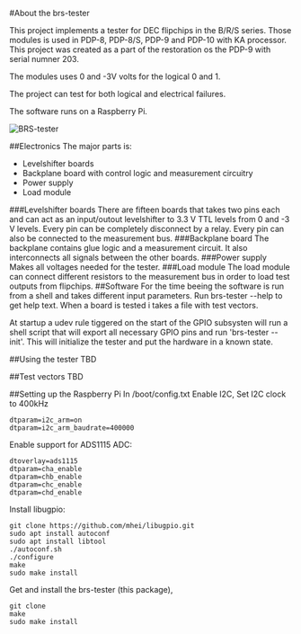 #About the brs-tester

This project implements a tester for DEC flipchips in the B/R/S series.
Those modules is used in PDP-8, PDP-8/S, PDP-9 and PDP-10 with KA processor.
This project was created as a part of the restoration os the PDP-9 with
serial numner 203.

The modules uses 0 and -3V volts for the logical 0 and 1.

The project can test for both logical and electrical failures.

The software runs on a Raspberry Pi.

![BRS-tester](https://www.abc80.net/pics/brs-tester.jpg)

##Electronics
The major parts is:

- Levelshifter boards
- Backplane board with control logic and measurement circuitry
- Power supply
- Load module

###Levelshifter boards
There are fifteen boards that takes two pins each and can act as an input/outout levelshifter to 3.3 V TTL levels from 0 and -3 V levels. Every pin can be completely disconnect by a relay. Every pin can also be connected to the measurement bus.
###Backplane board
The backplane contains glue logic and a measurement circuit. It also interconnects all signals between the other boards.
###Power supply
Makes all voltages needed for the tester.
###Load module
The load module can connect different resistors to the measurement bus in order to load test outputs from flipchips.
##Software
For the time beeing the software is run from a shell and takes different
input parameters. Run  brs-tester --help to get help text. When a board is
tested i takes a file with test vectors.

At startup a udev rule tiggered on the start of the GPIO subsysten will run
a shell script that will export all necessary GPIO pins and run
'brs-tester --init'. This will initialize the tester and put the hardware
in a known state.

##Using the tester
TBD

##Test vectors
TBD

##Setting up the Raspberry Pi
In /boot/config.txt
Enable I2C, Set I2C clock to 400kHz

```
dtparam=i2c_arm=on
dtparam=i2c_arm_baudrate=400000
```

Enable support for ADS1115 ADC:

```
dtoverlay=ads1115
dtparam=cha_enable
dtparam=chb_enable
dtparam=chc_enable
dtparam=chd_enable
```

Install libugpio:

```
git clone https://github.com/mhei/libugpio.git
sudo apt install autoconf
sudo apt install libtool
./autoconf.sh
./configure
make
sudo make install
```

Get and install the brs-tester (this package),

```
git clone
make
sudo make install
```
